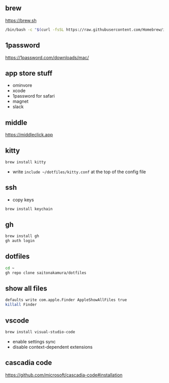 ## brew

https://brew.sh

```sh
/bin/bash -c "$(curl -fsSL https://raw.githubusercontent.com/Homebrew/install/HEAD/install.sh)"
```

## 1password

https://1password.com/downloads/mac/

## app store stuff

* ominvore
* xcode
* 1password for safari
* magnet
* slack

## middle

https://middleclick.app

## kitty

```sh
brew install kitty
```

* write `include ~/dotfiles/kitty.conf` at the top of the config file

## ssh

* copy keys
 
```sh
brew install keychain
```

## gh

```sh
brew install gh
gh auth login
```

## dotfiles

```sh
cd ~
gh repo clone saitonakamura/dotfiles
```

## show all files

```sh
defaults write com.apple.Finder AppleShowAllFiles true
killall Finder
```

## vscode

```sh
brew install visual-studio-code
```

* enable settings sync
* disable context-dependent extensions

## cascadia code

https://github.com/microsoft/cascadia-code#installation